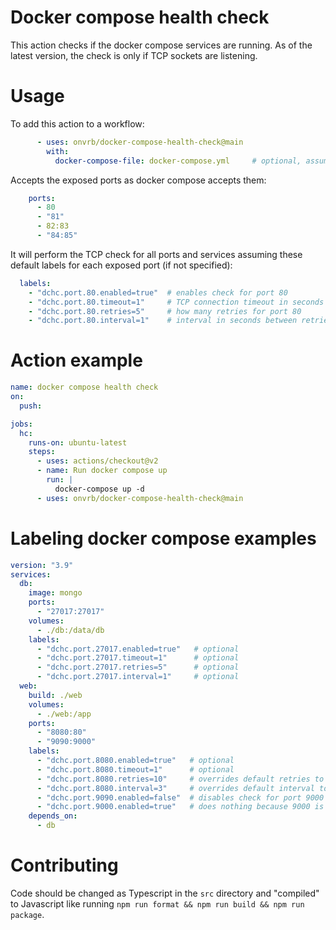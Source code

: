 # Docker compose health check

This action checks if the docker compose services are running. As of the latest version, the check is only if TCP sockets are listening.

# Usage

To add this action to a workflow:
```yaml
      - uses: onvrb/docker-compose-health-check@main
        with:
          docker-compose-file: docker-compose.yml     # optional, assumes docker-compose.yml
```

Accepts the exposed ports as docker compose accepts them:
```yaml
    ports:
      - 80
      - "81"
      - 82:83
      - "84:85"
```

It will perform the TCP check for all ports and services assuming these default labels for each exposed port (if not specified):
```yaml
  labels:
    - "dchc.port.80.enabled=true"  # enables check for port 80
    - "dchc.port.80.timeout=1"     # TCP connection timeout in seconds for port 80
    - "dchc.port.80.retries=5"     # how many retries for port 80
    - "dchc.port.80.interval=1"    # interval in seconds between retries for port 80
```

# Action example
```yaml
name: docker compose health check
on:
  push:

jobs:
  hc:
    runs-on: ubuntu-latest
    steps:
      - uses: actions/checkout@v2
      - name: Run docker compose up
        run: |
          docker-compose up -d
      - uses: onvrb/docker-compose-health-check@main
```

# Labeling docker compose examples
```yaml
version: "3.9"
services:
  db:
    image: mongo
    ports:
      - "27017:27017"
    volumes:
      - ./db:/data/db
    labels:
      - "dchc.port.27017.enabled=true"   # optional
      - "dchc.port.27017.timeout=1"      # optional
      - "dchc.port.27017.retries=5"      # optional
      - "dchc.port.27017.interval=1"     # optional
  web:
    build: ./web
    volumes:
      - ./web:/app
    ports:
      - "8080:80"
      - "9090:9000"
    labels:
      - "dchc.port.8080.enabled=true"   # optional
      - "dchc.port.8080.timeout=1"      # optional
      - "dchc.port.8080.retries=10"     # overrides default retries to 10
      - "dchc.port.8080.interval=3"     # overrides default interval to 3s
      - "dchc.port.9090.enabled=false"  # disables check for port 9000
      - "dchc.port.9000.enabled=true"   # does nothing because 9000 is not an exposed port
    depends_on:
      - db
```

# Contributing

Code should be changed as Typescript in the `src` directory and "compiled" to Javascript like running `npm run format && npm run build && npm run package`.
